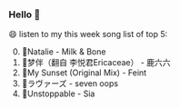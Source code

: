 ### Hello 👋

😄 listen to my this week song list of top 5:

0. 🌈Natalie - Milk & Bone
1. 🌈梦伴（翻自 李悦君Ericaceae）  - 鹿六六
2. 🌈My Sunset (Original Mix) - Feint
3. 🌈ラヴァーズ - seven oops
4. 🌈Unstoppable - Sia


